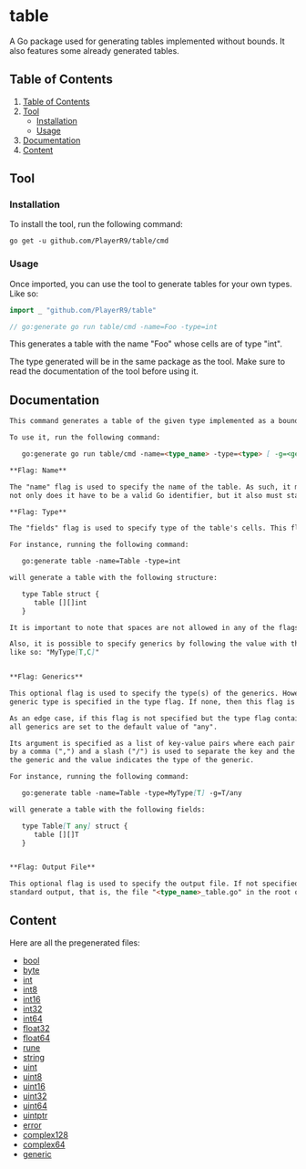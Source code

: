 # table
A Go package used for generating tables implemented without bounds. It also features some already generated tables.


## Table of Contents

1. [Table of Contents](#table-of-contents)
2. [Tool](#tool)
   - [Installation](#installation)
   - [Usage](#usage)
3. [Documentation](#documentation)
4. [Content](#content)


## Tool

### Installation

To install the tool, run the following command:
```
go get -u github.com/PlayerR9/table/cmd
```


### Usage

Once imported, you can use the tool to generate tables for your own types. Like so:
```go
import _ "github.com/PlayerR9/table"

// go:generate go run table/cmd -name=Foo -type=int
```

This generates a table with the name "Foo" whose cells are of type "int".

The type generated will be in the same package as the tool. Make sure to read the documentation of the tool before using it.


## Documentation

```markdown
This command generates a table of the given type implemented as a boundless table (i.e., out-of-bounds errors are not thrown).

To use it, run the following command:

   go:generate go run table/cmd -name=<type_name> -type=<type> [ -g=<generics>] [ -o=<output_file> ]

**Flag: Name**

The "name" flag is used to specify the name of the table. As such, it must be set and,
not only does it have to be a valid Go identifier, but it also must start with an upper case letter.

**Flag: Type**

The "fields" flag is used to specify type of the table's cells. This flag must be set.

For instance, running the following command:

   go:generate table -name=Table -type=int

will generate a table with the following structure:

   type Table struct {
      table [][]int
   }

It is important to note that spaces are not allowed in any of the flags.

Also, it is possible to specify generics by following the value with the generics between square brackets;
like so: "MyType[T,C]"


**Flag: Generics**

This optional flag is used to specify the type(s) of the generics. However, this only applies if at least one
generic type is specified in the type flag. If none, then this flag is ignored.

As an edge case, if this flag is not specified but the type flag contains generics, then
all generics are set to the default value of "any".

Its argument is specified as a list of key-value pairs where each pair is separated
by a comma (",") and a slash ("/") is used to separate the key and the value. The key indicates the name of
the generic and the value indicates the type of the generic.

For instance, running the following command:

   go:generate table -name=Table -type=MyType[T] -g=T/any

will generate a table with the following fields:

   type Table[T any] struct {
      table [][]T
   }


**Flag: Output File**

This optional flag is used to specify the output file. If not specified, the output will be written to
standard output, that is, the file "<type_name>_table.go" in the root of the current directory.
```


## Content

Here are all the pregenerated files:
- [bool](bool.go)
- [byte](byte.go)
- [int](int.go)
- [int8](int8.go)
- [int16](int16.go)
- [int32](int32.go)
- [int64](int64.go)
- [float32](float32.go)
- [float64](float64.go)
- [rune](rune.go)
- [string](string.go)
- [uint](uint.go)
- [uint8](uint8.go)
- [uint16](uint16.go)
- [uint32](uint32.go)
- [uint64](uint64.go)
- [uintptr](uintptr.go)
- [error](error.go)
- [complex128](complex128.go)
- [complex64](complex64.go)
- [generic](generic.go)